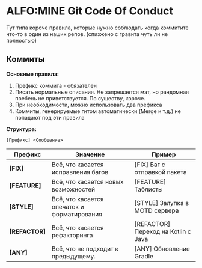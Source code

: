 # ALFO:MINE Git Code Of Conduct #
Тут типа короче правила, которые нужно соблюдать когда коммитите что-то в один из наших репов.
(спизжено с гравита чуть ли не полностью)
## Коммиты ##
**Основные правила:** 
1. Префикс коммита - обязателен
2. Писать нормальные описания. Не запрещается мат, но рандомная поебень не приветствуется. По существу, короче.
3. При необходимости, можно использовать два префикса
4. Коммиты, генерируемые гитом автоматически (Merge и т.д.) не попадают под эти правила

**Структура:** 
```
[Префикс] <Сообщение>                             
```

| Префикс | Значение | Пример |
| ------- | -------- | ------ |
| **[FIX]** | Всё, что касается исправления багов | [FIX] Баг с отправкой пакета |
| **[FEATURE]** | Всё, что касается новых возможностей | [FEATURE] Таблисты |
| **[STYLE]** | Всё, что касается опечаток и форматирования | [STYLE] Залупка в MOTD сервера |
| **[REFACTOR]** | Всё, что касается рефакторинга | [REFACTOR] Переход на Kotlin с Java |
| **[ANY]** | Всё, что не подходит к предыдущему. | [ANY] Обновление Gradle | 
